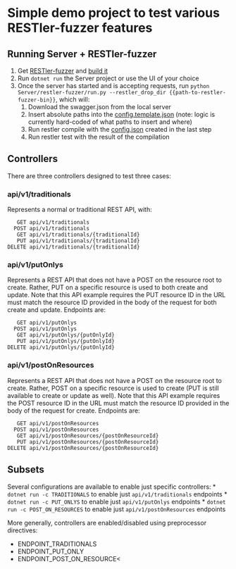# Simple demo project to test various RESTler-fuzzer features

## Running Server + RESTler-fuzzer
1. Get [RESTler-fuzzer](https://github.com/microsoft/restler-fuzzer) and [build it](https://github.com/microsoft/restler-fuzzer#build-instructions)
1. Run `dotnet run` the Server project or use the UI of your choice
1. Once the server has started and is accepting requests, run `python Server/restler-fuzzer/run.py --restler_drop_dir {{path-to-restler-fuzzer-bin}}`, which will:
    1. Download the swagger.json from the local server
    1. Insert absolute paths into the [config.template.json](Server\restler-fuzzer\inputs\config.template.json) (note: logic is currently hard-coded of what paths to insert and where)
    1. Run restler compile with the [config.json](Server\restler-fuzzer\results\config.json) created in the last step
    1. Run restler test with the result of the compilation

## Controllers
There are three controllers designed to test three cases:

### api/v1/traditionals
Represents a normal or traditional REST API, with:
```
   GET api/v1/traditionals
  POST api/v1/traditionals
   GET api/v1/traditionals/{traditionalId}
   PUT api/v1/traditionals/{traditionalId}
DELETE api/v1/traditionals/{traditionalId}
```

### api/v1/putOnlys
Represents a REST API that does not have a POST on the resource root to create. Rather, PUT on a specific resource is used to both create and update.
Note that this API example requires the PUT resource ID in the URL must match the resource ID provided in the body of the request for both create and update.
Endpoints are:
```
   GET api/v1/putOnlys
  POST api/v1/putOnlys
   GET api/v1/putOnlys/{putOnlyId}
   PUT api/v1/putOnlys/{putOnlyId}
DELETE api/v1/putOnlys/{putOnlyId}
```

### api/v1/postOnResources
Represents a REST API that does not have a POST on the resource root to create. Rather, POST on a specific resource is used to create (PUT is still available to create or update as well).
Note that this API example requires the POST resource ID in the URL must match the resource ID provided in the body of the request for create.
Endpoints are:
```
   GET api/v1/postOnResources
  POST api/v1/postOnResources
   GET api/v1/postOnResources/{postOnResourceId}
   PUT api/v1/postOnResources/{postOnResourceId}
DELETE api/v1/postOnResources/{postOnResourceId}
```

## Subsets
Several configurations are available to enable just specific controllers:
    * `dotnet run -c TRADITIONALS` to enable just `api/v1/traditionals` endpoints
    * `dotnet run -c PUT_ONLYS` to enable just `api/v1/putOnlys` endpoints
    * `dotnet run -c POST_ON_RESOURCES` to enable just `api/v1/postOnResources` endpoints

More generally, controllers are enabled/disabled using preprocessor directives:
 * ENDPOINT_TRADITIONALS
 * ENDPOINT_PUT_ONLY
 * ENDPOINT_POST_ON_RESOURCE<